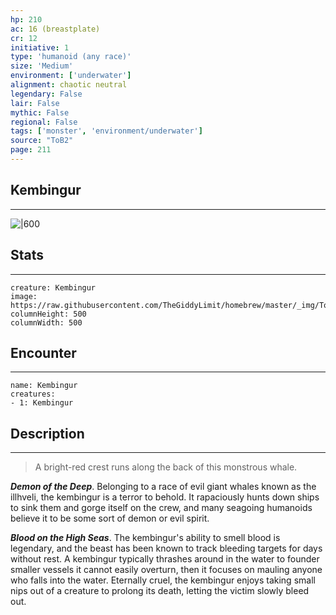 ```yaml
---
hp: 210
ac: 16 (breastplate)
cr: 12
initiative: 1
type: 'humanoid (any race)'    
size: 'Medium'
environment: ['underwater']
alignment: chaotic neutral
legendary: False
lair: False
mythic: False
regional: False
tags: ['monster', 'environment/underwater']
source: "ToB2"
page: 211
---
```


## Kembingur
---

![|600](https://raw.githubusercontent.com/TheGiddyLimit/homebrew/master/_img/ToB2/creature/Kembingur.webp)

## Stats
---

```statblock
creature: Kembingur
image: https://raw.githubusercontent.com/TheGiddyLimit/homebrew/master/_img/ToB2/creature/token/Kembingur%20%28Token%29.png
columnHeight: 500
columnWidth: 500
```

## Encounter
---

```encounter-table
name: Kembingur
creatures:
- 1: Kembingur
```

## Description
---
>A bright-red crest runs along the back of this monstrous whale.

**_Demon of the Deep_**. Belonging to a race of evil giant whales known as the illhveli, the kembingur is a terror to behold. It rapaciously hunts down ships to sink them and gorge itself on the crew, and many seagoing humanoids believe it to be some sort of demon or evil spirit.

**_Blood on the High Seas_**. The kembingur's ability to smell blood is legendary, and the beast has been known to track bleeding targets for days without rest. A kembingur typically thrashes around in the water to founder smaller vessels it cannot easily overturn, then it focuses on mauling anyone who falls into the water. Eternally cruel, the kembingur enjoys taking small nips out of a creature to prolong its death, letting the victim slowly bleed out.






